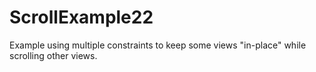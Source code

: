 # ScrollExample22

Example using multiple constraints to keep some views "in-place" while scrolling other views.
